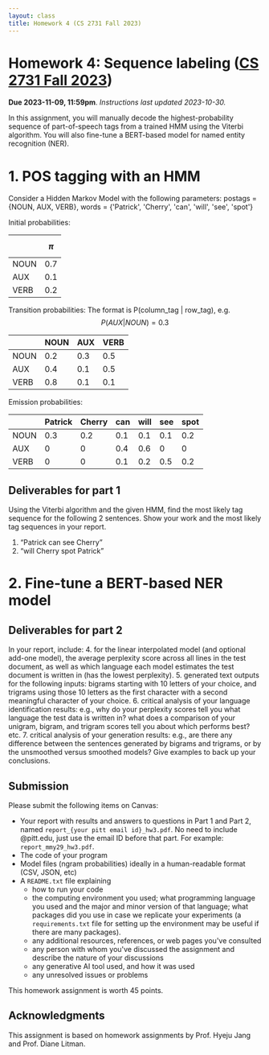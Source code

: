 ```yaml
---
layout: class
title: Homework 4 (CS 2731 Fall 2023)
---
```


# Homework 4: Sequence labeling ([CS 2731 Fall 2023](https://michaelmilleryoder.github.io/cs2731_fall2023/))
**Due 2023-11-09, 11:59pm**. *Instructions last updated 2023-10-30.*

In this assignment, you will manually decode the highest-probability sequence of part-of-speech tags from a trained HMM using the Viterbi algorithm. You will also fine-tune a BERT-based model for named entity recognition (NER).

<!--
The learning goals of this assignment are to:

* Understand how to compute language model probabilities using maximum likelihood estimation.
* Implement basic smoothing and interpolation.
* Use the perplexity of a language model to perform language identification.
* Use a language model to probabilistically generate texts.
-->


# 1. POS tagging with an HMM
Consider a Hidden Markov Model with the following parameters:
postags = {NOUN, AUX, VERB}, words = {'Patrick', 'Cherry', 'can', 'will', 'see', 'spot'}

Initial probabilities:

&nbsp; | $$\pi$$
--|--------
NOUN|0.7
AUX|0.1
VERB|0.2

Transition probabilities: 
The format is P(column\_tag \| row\_tag), e.g. $$P(AUX \vert NOUN) = 0.3$$

 &nbsp;| NOUN | AUX | VERB
--|---|---|--
NOUN|0.2|0.3|0.5
AUX|0.4|0.1|0.5
VERB|0.8|0.1|0.1

Emission probabilities:

 &nbsp;| Patrick | Cherry | can | will | see | spot
--|---|---|--|--|--|--
NOUN|0.3|0.2|0.1|0.1|0.1|0.2
AUX|0|0|0.4|0.6|0|0
VERB|0|0|0.1|0.2|0.5|0.2

## Deliverables for part 1
Using the Viterbi algorithm and the given HMM, find the most likely tag sequence for the following 2 sentences. Show your work and the most likely tag sequences in your report.
1. “Patrick can see Cherry”
1. “will Cherry spot Patrick”

# 2. Fine-tune a BERT-based NER model

## Deliverables for part 2
In your report, include:
4. for the linear interpolated model (and optional add-one model), the average perplexity score across all lines in the test document, as well as which language each model estimates the test document is written in (has the lowest perplexity).
5. generated text outputs for the following inputs: bigrams starting with 10 letters of your choice, and trigrams using those 10 letters as the first character with a second meaningful character of your choice. 
6. critical analysis of your language identification results: e.g., why do your perplexity scores tell you what language the test data is written in? what does a comparison of your unigram, bigram, and trigram scores tell you about which performs best? etc.
7. critical analysis of your generation results: e.g., are there any difference between the sentences generated by bigrams and trigrams, or by the unsmoothed versus smoothed models? Give examples to back up your conclusions.


## Submission
Please submit the following items on Canvas:

* Your report with results and answers to questions in Part 1 and Part 2, named `report_{your pitt email id}_hw3.pdf`. No need to include @pitt.edu, just use the email ID before that part. For example: `report_mmy29_hw3.pdf`.
* The code of your program
* Model files (ngram probabilities) ideally in a human-readable format (CSV, JSON, etc)
* A `README.txt` file explaining
	* how to run your code
	* the computing environment you used; what programming language you used and the major and minor version of that language; what packages did you use in case we replicate your experiments (a `requirements.txt` file for setting up the environment may be useful if there are many packages).
	* any additional resources, references, or web pages you've consulted
	* any person with whom you've discussed the assignment and describe the nature of your discussions
	* any generative AI tool used, and how it was used
	* any unresolved issues or problems

This homework assignment is worth 45 points.


## Acknowledgments
This assignment is based on homework assignments by Prof. Hyeju Jang and Prof. Diane Litman.
